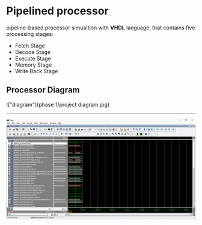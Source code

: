 # Pipelined processor
pipeline-based processor simualtion with **VHDL** language, that contains five processing stages:
* Fetch Stage
* Decode Stage
* Execute Stage
* Memory Stage
* Write Back Stage

## Processor Diagram
!["diagram"](phase 1/project diagram.jpg)

---
!["img"](Images/gifFile.gif)
